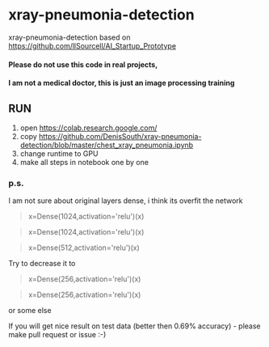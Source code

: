# xray-pneumonia-detection
xray-pneumonia-detection based on  https://github.com/llSourcell/AI_Startup_Prototype

#### Please do not use this code in real projects, 
#### I am not a medical doctor, this is just an image processing training

## RUN
1. open https://colab.research.google.com/
2. copy https://github.com/DenisSouth/xray-pneumonia-detection/blob/master/chest_xray_pneumonia.ipynb
3. change  runtime to GPU
4. make all steps in notebook one by one 

### p.s. 
I am not sure about original layers dense, i think its overfit the network
> x=Dense(1024,activation='relu')(x)

> x=Dense(1024,activation='relu')(x) 

> x=Dense(512,activation='relu')(x)

Try to decrease it to 
> x=Dense(256,activation='relu')(x) 

> x=Dense(256,activation='relu')(x)

or some else

If you will get nice result on test data (better then 0.69% accuracy) - please make pull request or issue :-)
